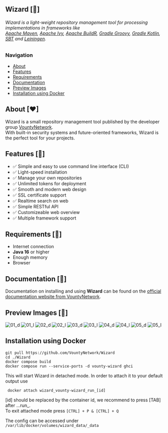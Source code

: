 ## Wizard [🚀️]

###### *Wizard is a light-weight repository management tool for processing implementations in frameworks like <br /> [Apache Maven](https://maven.apache.org/), [Apache Ivy](https://ant.apache.org/ivy/), [Apache BuildR](https://buildr.apache.org/), [Gradle Groovy](https://gradle.org/), [Gradle Kotlin](https://kotlinlang.org/docs/gradle.html), [SBT](https://www.scala-sbt.org/) and [Leiningen](https://leiningen.org/).*

### Navigation

* [About](#about)
* [Features](#features)
* [Requirements](#requirements)
* [Documentation](#documentation)
* [Preview Images](#images)
* [Installation using Docker](#installation-using-docker)
## About [❤]

<a id="about"></a>
Wizard is a small repository management tool published by the developer group [VountyNetwork](https://vounty.net). <br />
With built-in security systems and future-oriented frameworks, Wizard is the perfect tool for your projects.

## Features [🎉️]

<a id="features"></a>

* ✅ Simple and easy to use command line interface (CLI)
* ✅ Light-speed installation
* ✅ Manage your own repositories
* ✅ Unlimited tokens for deployment
* ✅ Smooth and modern web design
* ✅ SSL certificate support
* ✅ Realtime search on web
* ✅ Simple RESTful API
* ✅ Customizeable web overview
* ✅ Multiple framework support

## Requirements [📓]

* Internet connection
* **Java 16** or higher
* Enough memory
* Browser

<a id="requirements"></a>

## Documentation [📰]

Documentation on installing and using **Wizard** can be found on the [official documentation website from VountyNetwork](https://docs.vounty.net/).

<a id="documentation"></a>

## Preview Images [👀️]

<a id="images"></a>
![01_d](./images/images_01_dark.png)
![01_l](./images/images_01_light.png)
![02_d](./images/images_02_dark.png)
![02_l](./images/images_02_light.png)
![03_d](./images/images_03_dark.png)
![03_l](./images/images_03_light.png)
![04_d](./images/images_04_dark.png)
![04_l](./images/images_04_light.png)
![05_d](./images/images_05_dark.png)
![05_l](./images/images_05_light.png)

## Installation using Docker


```shell 
git pull https://github.com/VountyNetwork/Wizard
cd ./Wizard
docker compose build
docker compose run --service-ports -d vounty-wizard ghci
```
This will start Wizard in detached mode. In order to attach it to your default output use

```shell
 docker attach wizard_vounty-wizard_run_[id]
```

[id] should be replaced by the container id, we recommend to press [TAB] after ...run_.\
To exit attached mode press `[CTRL] + P & [CTRL] + Q`

The config can be accessed under `/var/lib/docker/volumes/wizard_data/_data`
